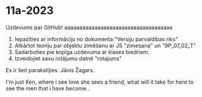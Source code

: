 # 11a-2023
Uzdevums par GitHub!
aaaaaaaaaaaaaaaaaaaaaaaaaaaaaaaaaaaa

1. Iepazīties ar informāciju no dokumenta "Versiju parvaldibas riks"
2. Atkārtot teoriju par objektu zimēšanu ar JS "zimesana" un "9P_07_02_T"
3. Sadarboties pie kopīga uzdevuma ar klases biedriem.
4. Izveidojiet savu rotājumu datnē "rotajums"


Es ir šeit parakstījies.
Jānis Žagars.


I'm just Ken, where i see love she sees a friend, what will it take for here to see the men that i have become..

